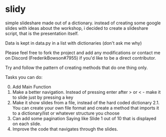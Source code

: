 # slidy
simple slideshare made out of a dictionary. instead of creating some google slides with ideas about the workshop, i decided to create a slideshare script, that is the presentation itself.

Data is kept in data.py in a list with dictionaries (don't ask me why)


Please feel free to fork the project and add any modifications or contact me on Discord (FrederikBowson#7955) if you'd like to be a direct contributor.

Try and follow the pattern of creating methods that do one thing only.

Tasks you can do:


0. Add Main Function
1. Make a better navigation. Instead of pressing enter after > or < - make it to slide just by pressing a key
2. Make it show slides from a file, instead of the hard coded dictionary
   2.1. You can create your own file format and create a method that imports it to a dictionary/list or whatever structure you choose
3. Can add some pagination
      Saying like Slide 1 out of 10 that is displayed on each slide.
4. Improve the code that navigates through the slides.
      
      

